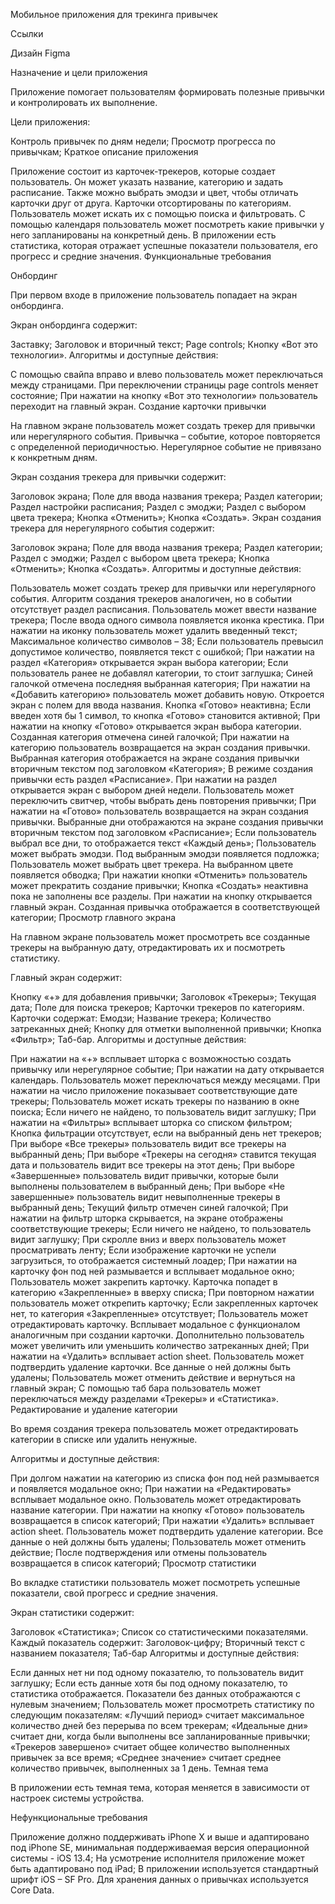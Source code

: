Мобильное приложения для трекинга привычек

Ссылки

Дизайн Figma

Назначение и цели приложения

Приложение помогает пользователям формировать полезные привычки и контролировать их выполнение.

Цели приложения:

Контроль привычек по дням недели;
Просмотр прогресса по привычкам;
Краткое описание приложения

Приложение состоит из карточек-трекеров, которые создает пользователь. Он может указать название, категорию и задать расписание. Также можно выбрать эмодзи и цвет, чтобы отличать карточки друг от друга.
Карточки отсортированы по категориям. Пользователь может искать их с помощью поиска и фильтровать.
С помощью календаря пользователь может посмотреть какие привычки у него запланированы на конкретный день.
В приложении есть статистика, которая отражает успешные показатели пользователя, его прогресс и средние значения.
Функциональные требования

Онбординг

При первом входе в приложение пользователь попадает на экран онбординга.

Экран онбординга содержит:

Заставку;
Заголовок и вторичный текст;
Page controls;
Кнопку «Вот это технологии».
Алгоритмы и доступные действия:

С помощью свайпа вправо и влево пользователь может переключаться между страницами. При переключении страницы page controls меняет состояние;
При нажатии на кнопку «Вот это технологии» пользователь переходит на главный экран.
Создание карточки привычки

На главном экране пользователь может создать трекер для привычки или нерегулярного события. Привычка – событие, которое повторяется с определенной периодичностью. Нерегулярное событие не привязано к конкретным дням.

Экран создания трекера для привычки содержит:

Заголовок экрана;
Поле для ввода названия трекера;
Раздел категории;
Раздел настройки расписания;
Раздел с эмоджи;
Раздел с выбором цвета трекера;
Кнопка «Отменить»;
Кнопка «Создать».
Экран создания трекера для нерегулярного события содержит:

Заголовок экрана;
Поле для ввода названия трекера;
Раздел категории;
Раздел с эмоджи;
Раздел с выбором цвета трекера;
Кнопка «Отменить»;
Кнопка «Создать».
Алгоритмы и доступные действия:

Пользователь может создать трекер для привычки или нерегулярного события. Алгоритм создания трекеров аналогичен, но в событии отсутствует раздел расписания.
Пользователь может ввести название трекера;
После ввода одного символа появляется иконка крестика. При нажатии на иконку пользователь может удалить введенный текст;
Максимальное количество символов – 38;
Если пользователь превысил допустимое количество, появляется текст с ошибкой;
При нажатии на раздел «Категория» открывается экран выбора категории;
Если пользователь ранее не добавлял категории, то стоит заглушка;
Синей галочкой отмечена последняя выбранная категория;
При нажатии на «Добавить категорию» пользователь может добавить новую.
Откроется экран с полем для ввода названия. Кнопка «Готово» неактивна;
Если введен хотя бы 1 символ, то кнопка «Готово» становится активной;
При нажатии на кнопку «Готово» открывается экран выбора категории. Созданная категория отмечена синей галочкой;
При нажатии на категорию пользователь возвращается на экран создания привычки. Выбранная категория отображается на экране создания привычки вторичным текстом под заголовком «Категория»;
В режиме создания привычки есть раздел «Расписание». При нажатии на раздел открывается экран с выбором дней недели. Пользователь может переключить свитчер, чтобы выбрать день повторения привычки;
При нажатии на «Готово» пользователь возвращается на экран создания привычки. Выбранные дни отображаются на экране создания привычки вторичным текстом под заголовком «Расписание»;
Если пользователь выбрал все дни, то отображается текст «Каждый день»;
Пользователь может выбрать эмодзи. Под выбранным эмодзи появляется подложка;
Пользователь может выбрать цвет трекера. На выбранном цвете появляется обводка;
При нажатии кнопки «Отменить» пользователь может прекратить создание привычки;
Кнопка «Создать» неактивна пока не заполнены все разделы. При нажатии на кнопку открывается главный экран. Созданная привычка отображается в соответствующей категории;
Просмотр главного экрана

На главном экране пользователь может просмотреть все созданные трекеры на выбранную дату, отредактировать их и посмотреть статистику.

Главный экран содержит:

Кнопку «+» для добавления привычки;
Заголовок «Трекеры»;
Текущая дата;
Поле для поиска трекеров;
Карточки трекеров по категориям. Карточки содержат:
Емодзи;
Название трекера;
Количество затреканных дней;
Кнопку для отметки выполненной привычки;
Кнопка «Фильтр»;
Таб-бар.
Алгоритмы и доступные действия:

При нажатии на «+» всплывает шторка с возможностью создать привычку или нерегулярное событие;
При нажатии на дату открывается календарь. Пользователь может переключаться между месяцами. При нажатии на число приложение показывает соответствующие дате трекеры;
Пользователь может искать трекеры по названию в окне поиска;
Если ничего не найдено, то пользователь видит заглушку;
При нажатии на «Фильтры» всплывает шторка со списком фильтром;
Кнопка фильтрации отсутствует, если на выбранный день нет трекеров;
При выборе «Все трекеры» пользователь видит все трекеры на выбранный день;
При выборе «Трекеры на сегодня» ставится текущая дата и пользователь видит все трекеры на этот день;
При выборе «Завершенные» пользователь видит привычки, которые были выполнены пользователем в выбранный день;
При выборе «Не завершенные» пользователь видит невыполненные трекеры в выбранный день;
Текущий фильтр отмечен синей галочкой;
При нажатии на фильтр шторка скрывается, на экране отображены соответствующие трекеры;
Если ничего не найдено, то пользователь видит заглушку;
При скролле вниз и вверх пользователь может просматривать ленту;
Если изображение карточки не успели загрузиться, то отображается системный лоадер;
При нажатии на карточку фон под ней размывается и всплывает модальное окно;
Пользователь может закрепить карточку. Карточка попадет в категорию «Закрепленные» в вверху списка;
При повторном нажатии пользователь может открепить карточку;
Если закрепленных карточек нет, то категория «Закрепленные» отсутствует;
Пользователь может отредактировать карточку. Всплывает модальное с функционалом аналогичным при создании карточки. Дополнительно пользователь может увеличить или уменьшить количество затреканных дней;
При нажатии на «Удалить» всплывает action sheet.
Пользователь может подтвердить удаление карточки. Все данные о ней должны быть удалены;
Пользователь может отменить действие и вернуться на главный экран;
С помощью таб бара пользователь может переключаться между разделами «Трекеры» и «Статистика».
Редактирование и удаление категории

Во время создания трекера пользователь может отредактировать категории в списке или удалить ненужные.

Алгоритмы и доступные действия:

При долгом нажатии на категорию из списка фон под ней размывается и появляется модальное окно;
При нажатии на «Редактировать» всплывает модальное окно. Пользователь может отредактировать название категории. При нажатии на кнопку «Готово» пользователь возвращается в список категорий;
При нажатии «Удалить» всплывает action sheet.
Пользователь может подтвердить удаление категории. Все данные о ней должны быть удалены;
Пользователь может отменить действие;
После подтверждения или отмены пользователь возвращается в список категорий;
Просмотр статистики

Во вкладке статистики пользователь может посмотреть успешные показатели, свой прогресс и средние значения.

Экран статистики содержит:

Заголовок «Статистика»;
Список со статистическими показателями. Каждый показатель содержит:
Заголовок-цифру;
Вторичный текст с названием показателя;
Таб-бар
Алгоритмы и доступные действия:

Если данных нет ни под одному показателю, то пользователь видит заглушку;
Если есть данные хотя бы под одному показателю, то статистика отображается. Показатели без данных отображаются с нулевым значением;
Пользователь может просмотреть статистику по следующим показателям:
«Лучший период» считает максимальное количество дней без перерыва по всем трекерам;
«Идеальные дни» считает дни, когда были выполнены все запланированные привычки;
«Трекеров завершено» считает общее количество выполненных привычек за все время;
«Среднее значение» считает среднее количество привычек, выполненных за 1 день.
Темная тема

В приложении есть темная тема, которая меняется в зависимости от настроек системы устройства.

Нефункциональные требования

Приложение должно поддерживать iPhone X и выше и адаптировано под iPhone SE, минимальная поддерживаемая версия операционной системы - iOS 13.4;
На усмотрение исполнителя приложение может быть адаптировано под iPad;
В приложении используется стандартный шрифт iOS – SF Pro.
Для хранения данных о привычках используется Core Data.

